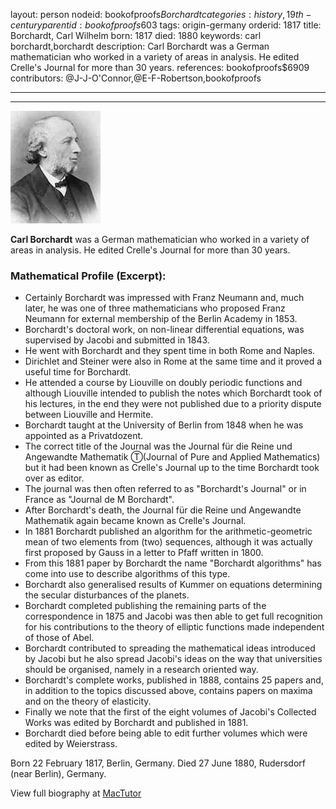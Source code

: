 layout: person
nodeid: bookofproofs$Borchardt
categories: history,19th-century
parentid: bookofproofs$603
tags: origin-germany
orderid: 1817
title: Borchardt, Carl Wilhelm
born: 1817
died: 1880
keywords: carl borchardt,borchardt
description: Carl Borchardt was a German mathematician who worked in a variety of areas in analysis. He edited Crelle's Journal for more than 30 years.
references: bookofproofs$6909
contributors: @J-J-O'Connor,@E-F-Robertson,bookofproofs

---



---

![Borchardt.jpg](https://github.com/bookofproofs/bookofproofs.github.io/blob/main/_sources/_assets/images/portraits/Borchardt.jpg?raw=true)

**Carl Borchardt** was a German mathematician who worked in a variety of areas in analysis. He edited Crelle's Journal for more than 30 years.

### Mathematical Profile (Excerpt):
* Certainly Borchardt was impressed with Franz Neumann and, much later, he was one of three mathematicians who proposed Franz Neumann for external membership of the Berlin Academy in 1853.
* Borchardt's doctoral work, on non-linear differential equations, was supervised by Jacobi and submitted in 1843.
* He went with Borchardt and they spent time in both Rome and Naples.
* Dirichlet and Steiner were also in Rome at the same time and it proved a useful time for Borchardt.
* He attended a course by Liouville on doubly periodic functions and although Liouville intended to publish the notes which Borchardt took of his lectures, in the end they were not published due to a priority dispute between Liouville and Hermite.
* Borchardt taught at the University of Berlin from 1848 when he was appointed as a Privatdozent.
* The correct title of the Journal was the Journal für die Reine und Angewandte Mathematik Ⓣ(Journal of Pure and Applied Mathematics)  but it had been known as Crelle's Journal up to the time Borchardt took over as editor.
* The journal was then often referred to as "Borchardt's Journal" or in France as "Journal de M Borchardt".
* After Borchardt's death, the Journal für die Reine und Angewandte Mathematik  again became known as Crelle's Journal.
* In 1881 Borchardt published an algorithm for the arithmetic-geometric mean of two elements from (two) sequences, although it was actually first proposed by Gauss in a letter to Pfaff written in 1800.
* From this 1881 paper by Borchardt the name "Borchardt algorithms" has come into use to describe algorithms of this type.
* Borchardt also generalised results of Kummer on equations determining the secular disturbances of the planets.
* Borchardt completed publishing the remaining parts of the correspondence in 1875 and Jacobi was then able to get full recognition for his contributions to the theory of elliptic functions made independent of those of Abel.
* Borchardt contributed to spreading the mathematical ideas introduced by Jacobi but he also spread Jacobi's ideas on the way that universities should be organised, namely in a research oriented way.
* Borchardt's complete works, published in 1888, contains 25 papers and, in addition to the topics discussed above, contains papers on maxima and on the theory of elasticity.
* Finally we note that the first of the eight volumes of Jacobi's Collected Works was edited by Borchardt and published in 1881.
* Borchardt died before being able to edit further volumes which were edited by Weierstrass.

Born 22 February 1817, Berlin, Germany. Died 27 June 1880, Rudersdorf (near Berlin), Germany.

View full biography at [MacTutor](https://mathshistory.st-andrews.ac.uk/Biographies/Borchardt/)

